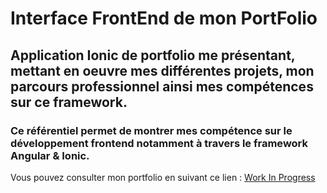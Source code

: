 <h1>Interface FrontEnd de mon PortFolio</h1>

<h2>Application Ionic de portfolio me présentant, mettant en oeuvre mes différentes projets, mon parcours professionnel ainsi mes compétences sur ce framework.</h2>
<h3>Ce référentiel permet de montrer mes compétence sur le développement frontend notamment à travers le framework Angular & Ionic.</h3>

<p>Vous pouvez consulter mon portfolio en suivant ce lien : <a href="https://portfolio.sakyo-dev.pro">Work In Progress</a></p>
